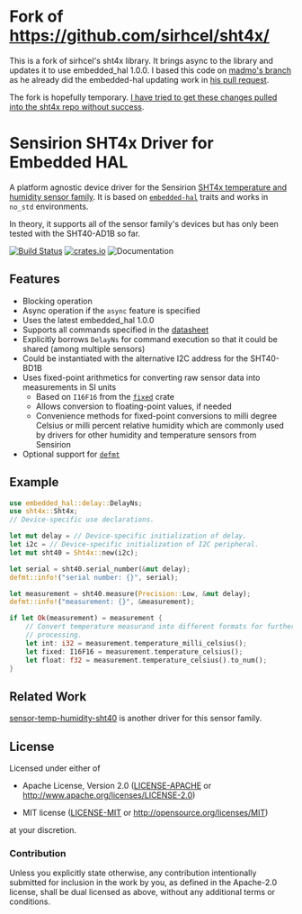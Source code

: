 # Fork of https://github.com/sirhcel/sht4x/
This is a fork of sirhcel's sht4x library. It brings async to the library and updates it to use embedded_hal 1.0.0. I based this code on [madmo's branch](https://github.com/madmo/sht4x/) as he already did the embedded-hal updating work in [his pull request](https://github.com/sirhcel/sht4x/pull/3).

The fork is hopefully temporary. [I have tried to get these changes pulled into the sht4x repo without success](https://github.com/sirhcel/sht4x/pull/5).

# Sensirion SHT4x Driver for Embedded HAL

A platform agnostic device driver for the Sensirion [SHT4x temperature and
humidity sensor
family](https://sensirion.com/media/documents/33FD6951/624C4357/Datasheet_SHT4x.pdf).
It is based on [`embedded-hal`](https://github.com/rust-embedded/embedded-hal)
traits and works in `no_std` environments.

In theory, it supports all of the sensor family's devices but has only been
tested with the SHT40-AD1B so far.

[![Build Status](https://github.com/sirhcel/sht4x/actions/workflows/ci.yml/badge.svg)](https://github.com/sirhcel/sht4x)
[![crates.io](https://img.shields.io/crates/v/sht4x.svg)](https://crates.io/crates/sht4x)
![Documentation](https://docs.rs/sht4x/badge.svg)

## Features

- Blocking operation
- Async operation if the `async` feature is specified
- Uses the latest embedded_hal 1.0.0
- Supports all commands specified in the
  [datasheet](https://sensirion.com/media/documents/33FD6951/624C4357/Datasheet_SHT4x.pdf)
- Explicitly borrows `DelayNs` for command execution so that it could be shared
  (among multiple sensors)
- Could be instantiated with the alternative I2C address for the SHT40-BD1B
- Uses fixed-point arithmetics for converting raw sensor data into measurements
  in SI units
  - Based on `I16F16` from the [`fixed`](https://gitlab.com/tspiteri/fixed)
    crate
  - Allows conversion to floating-point values, if needed
  - Convenience methods for fixed-point conversions to milli degree Celsius
    or milli percent relative humidity which are commonly used by drivers for
    other humidity and temperature sensors from Sensirion
- Optional support for [`defmt`](https://github.com/knurling-rs/defmt)

## Example

```rust ignore
use embedded_hal::delay::DelayNs;
use sht4x::Sht4x;
// Device-specific use declarations.

let mut delay = // Device-specific initialization of delay.
let i2c = // Device-specific initialization of I2C peripheral.
let mut sht40 = Sht4x::new(i2c);

let serial = sht40.serial_number(&mut delay);
defmt::info!("serial number: {}", serial);

let measurement = sht40.measure(Precision::Low, &mut delay);
defmt::info!("measurement: {}", &measurement);

if let Ok(measurement) = measurement {
    // Convert temperature measurand into different formats for further
    // processing.
    let int: i32 = measurement.temperature_milli_celsius();
    let fixed: I16F16 = measurement.temperature_celsius();
    let float: f32 = measurement.temperature_celsius().to_num();
}
```

## Related Work

[sensor-temp-humidity-sht40](https://github.com/lc525/sensor-temp-humidity-sht40-rs)
is another driver for this sensor family.

## License

Licensed under either of

- Apache License, Version 2.0 ([LICENSE-APACHE](LICENSE-APACHE) or
  <http://www.apache.org/licenses/LICENSE-2.0>)

- MIT license ([LICENSE-MIT](LICENSE-MIT) or
  <http://opensource.org/licenses/MIT>)

at your discretion.

### Contribution

Unless you explicitly state otherwise, any contribution intentionally submitted
for inclusion in the work by you, as defined in the Apache-2.0 license, shall
be dual licensed as above, without any additional terms or conditions.
